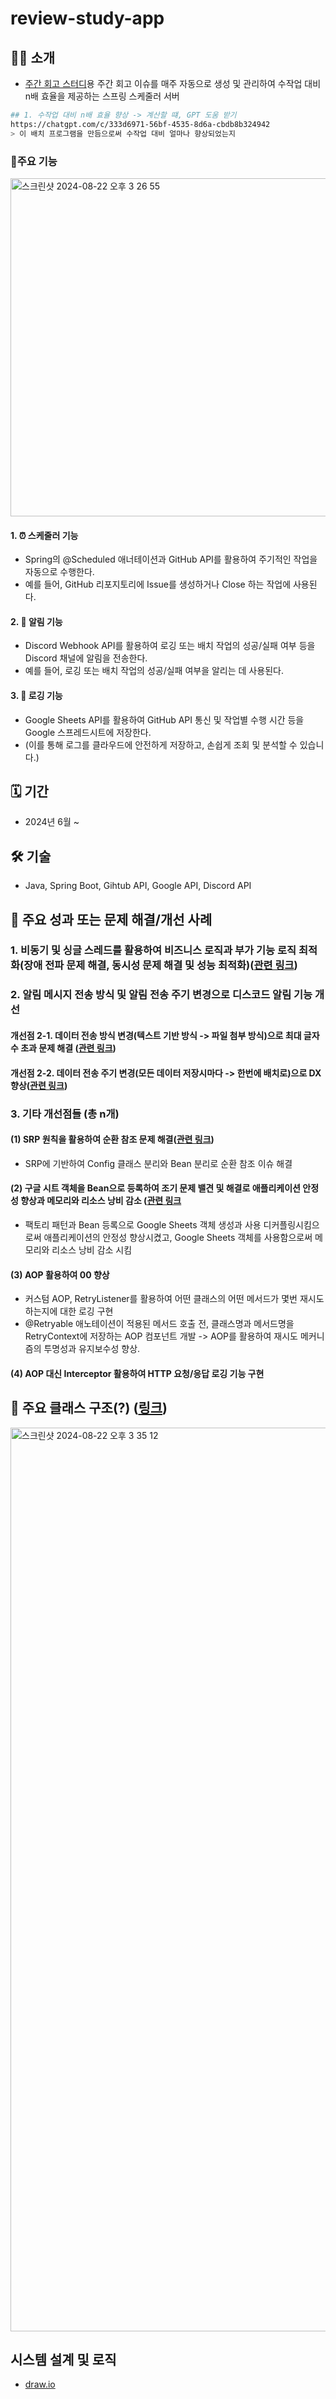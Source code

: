 # review-study-app
## 🙇‍♀️ 소개
- [주간 회고 스터디](https://github.com/daadaadaah/reviewStudy/issues)용 주간 회고 이슈를 매주 자동으로 생성 및 관리하여 수작업 대비 n배 효율을 제공하는 스프링 스케줄러 서버

```bash
## 1. 수작업 대비 n배 효율 향상 -> 계산할 떄, GPT 도움 받기
https://chatgpt.com/c/333d6971-56bf-4535-8d6a-cbdb8b324942
> 이 배치 프로그램을 만듬으로써 수작업 대비 얼마나 향상되었는지
```

### 🎈주요 기능
<img width="541" alt="스크린샷 2024-08-22 오후 3 26 55" src="https://github.com/user-attachments/assets/94dc47c1-b9ac-4df5-bbf0-0a51359b3bf6">

#### 1. ⏰ 스케줄러 기능
- Spring의 @Scheduled 애너테이션과 GitHub API를 활용하여 주기적인 작업을 자동으로 수행한다. 
- 예를 들어, GitHub 리포지토리에 Issue를 생성하거나 Close 하는 작업에 사용된다.

#### 2. 🔔 알림 기능 
- Discord Webhook API를 활용하여 로깅 또는 배치 작업의 성공/실패 여부 등을 Discord 채널에 알림을 전송한다.
- 예를 들어, 로깅 또는 배치 작업의 성공/실패 여부을 알리는 데 사용된다.

#### 3. 📝 로깅 기능
- Google Sheets API를 활용하여 GitHub API 통신 및 작업별 수행 시간 등을 Google 스프레드시트에 저장한다.
- (이를 통해 로그를 클라우드에 안전하게 저장하고, 손쉽게 조회 및 분석할 수 있습니다.)


## 🗓️ 기간
- 2024년 6월 ~

## 🛠️ 기술
- Java, Spring Boot, Gihtub API, Google API, Discord API

## 🚀 주요 성과 또는 문제 해결/개선 사례
### 1. 비동기 및 싱글 스레드를 활용하여 비즈니스 로직과 부가 기능 로직 최적화(장애 전파 문제 해결, 동시성 문제 해결 및 성능 최적화)([관련 링크](https://github.com/daadaadaah/review-study-app/issues/80))

### 2. 알림 메시지 전송 방식 및 알림 전송 주기 변경으로 디스코드 알림 기능 개선
#### 개선점 2-1. 데이터 전송 방식 변경(텍스트 기반 방식 -> 파일 첨부 방식)으로 최대 글자수 초과 문제 해결 ([관련 링크](https://github.com/daadaadaah/review-study-app/issues/79))

#### 개선점 2-2. 데이터 전송 주기 변경(모든 데이터 저장시마다 -> 한번에 배치로)으로 DX 향상([관련 링크](https://github.com/daadaadaah/review-study-app/issues/78))

### 3. 기타 개선점들 (총 n개)
#### (1) SRP 원칙을 활용하여 순환 참조 문제 해결([관련 링크](https://github.com/daadaadaah/review-study-app/issues/73))
- SRP에 기반하여 Config 클래스 분리와 Bean 분리로 순환 참조 이슈 해결

#### (2) 구글 시트 객체을 Bean으로 등록하여 조기 문제 밸견 및 해결로 애플리케이션 안정성 향상과 메모리와 리소스 낭비 감소 ([관련 링크](https://github.com/daadaadaah/review-study-app/blob/23d8bd5e1929f31f9c85583f57cf1fbede2c219d/src/main/java/com/example/review_study_app/infrastructure/googlesheets/config/GoogleSheetsConfig.java#L12)
- 팩토리 패턴과 Bean 등록으로 Google Sheets 객체 생성과 사용 디커플링시킴으로써 애플리케이션의 안정성 향상시켰고, Google Sheets 객체를 사용함으로써 메모리와 리소스 낭비 감소 시킴

#### (3) AOP 활용하여 00 향상
-  커스텀 AOP, RetryListener를 활용하여 어떤 클래스의 어떤 메서드가 몇번 재시도하는지에 대한 로깅 구현 
- @Retryable 애노테이션이 적용된 메서드 호출 전, 클래스명과 메서드명을 RetryContext에 저장하는 AOP 컴포넌트 개발 -> AOP를 활용하여 재시도 메커니즘의 투명성과 유지보수성 향상.

#### (4) AOP 대신 Interceptor 활용하여 HTTP 요청/응답 로깅 기능 구현

## 🍎 주요 클래스 구조(?) ([링크](https://app.diagrams.net/#G1G6XFKNdc9-xQOxY04WzSRmKNUTCcTDhS#%7B%22pageId%22%3A%22Ko9q1aU8WVFJBuZZ_9kq%22%7D))
<img width="1446" alt="스크린샷 2024-08-22 오후 3 35 12" src="https://github.com/user-attachments/assets/964d458a-9e60-4deb-9f46-ceb8c9e3de0a">

## 시스템 설계 및 로직
- [draw.io](https://app.diagrams.net/#G1G6XFKNdc9-xQOxY04WzSRmKNUTCcTDhS#%7B%22pageId%22%3A%222YBvvXClWsGukQMizWep%22%7D)

